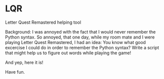 # LQR
Letter Quest Remastered helping tool

Background: I was annoyed with the fact that I would never remember the Python syntax.
So annoyed, that one day, while my room mate and I were playing Letter Quest Remastered, I had an idea: You know what good excercise I could do in order to remember the Python syntax? Write a script that might help us to figure out words while playing the game!

And yep, here it is!

Have fun.
